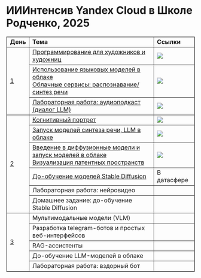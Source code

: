 # ИИИнтенсив Yandex Cloud в Школе Родченко, 2025


<table border="1">
<tr><td><b>День</b></td><td><b>Тема</b></td><td><b>Ссылки</b></td></tr>
<tr><td rowspan="3"><a href="Day-1">1</a></td><td><a href="Day-1/Python_Intro.ipynb">Программирование для художников и художниц</a></td><td><a href="https://colab.research.google.com/github/yandex-datasphere/ai_art_intensive/blob/main/Day-1/Python_Intro_Empty.ipynb"><img src="https://colab.research.google.com/assets/colab-badge.svg"/></a></td></tr>
<tr><td><a href="Day-1/YandexCloud.ipynb">Использование языковых моделей в облаке<br/>Облачные сервисы: распознавание/синтез речи</a></td><td><a href="https://colab.research.google.com/github/yandex-datasphere/ai_art_intensive/blob/main/Day-1/YandexCloud_Empty.ipynb"><img src="https://colab.research.google.com/assets/colab-badge.svg"/></a></td></tr>
<tr><td><a href="Day-1/LLM_Theatre.ipynb">Лабораторная работа: аудиоподкаст (диалог LLM)</a></td><td><a href="https://colab.research.google.com/github/yandex-datasphere/ai_art_intensive/blob/main/Day-1/LLM_Theatre_Empty.ipynb"><img src="https://colab.research.google.com/assets/colab-badge.svg"/></a></td></tr>
<tr><td rowspan="6"><a href="Day-2">2</a></td><td><a href="Day-2/CognitivePortraitWorkshop.ipynb">Когнитивный портрет</a></td><td><a href="https://colab.research.google.com/github/yandex-datasphere/ai_art_intensive/blob/main/Day-2/CognitivePortraitWorkshop.ipynb"><img src="https://colab.research.google.com/assets/colab-badge.svg"/></a></td></tr>
<tr><td><a href="Day-2/ModelsCloud.ipynb">Запуск моделей синтеза речи, LLM в облаке</a></td><td><a href="https://colab.research.google.com/github/yandex-datasphere/ai_art_intensive/blob/main/Day-2/ModelsCloud.ipynb"><img src="https://colab.research.google.com/assets/colab-badge.svg"/></a></td></tr>
<tr><td><a href="Day-2/DiffusionNetworks.ipynb">Введение в диффузионные модели и запуск моделей в облаке<br/>Визуализация латентных пространств</a></td><td><a href="https://colab.research.google.com/github/yandex-datasphere/ai_art_intensive/blob/main/Day-2/DiffusionNetworks.ipynb"><img src="https://colab.research.google.com/assets/colab-badge.svg"/></a></td></tr>
<tr><td><a href="Day-2/SDXL_DreamBooth_LoRA.ipynb">До-обучение моделей Stable Diffusion</a></td><td>В датасфере</td></tr>
<tr><td>Лабораторная работа: нейровидео</td><td></td></tr>
<tr><td>Домашнее задание: до-обучение Stable Diffusion</td><td></td></tr>
<tr><td rowspan="5"><a href="Day-3">3</a></td><td>Мультимодальные модели (VLM)</td><td></td></tr>
<tr><td>Разработка telegram-ботов и простых веб-интерфейсов</td><td></td></tr>
<tr><td>RAG-ассистенты</td><td></td></tr>
<tr><td>До-обучение LLM-моделей в облаке</td><td></td></tr>
<tr><td>Лабораторная работа: вздорный бот</td><td></td></tr>
</table>

